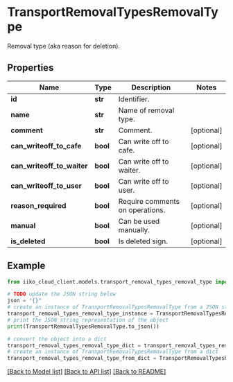 # TransportRemovalTypesRemovalType

Removal type (aka reason for deletion).

## Properties

Name | Type | Description | Notes
------------ | ------------- | ------------- | -------------
**id** | **str** | Identifier. | 
**name** | **str** | Name of removal type. | 
**comment** | **str** | Comment. | [optional] 
**can_writeoff_to_cafe** | **bool** | Can write off to cafe. | [optional] 
**can_writeoff_to_waiter** | **bool** | Can write off to waiter. | [optional] 
**can_writeoff_to_user** | **bool** | Can write off to user. | [optional] 
**reason_required** | **bool** | Require comments on operations. | [optional] 
**manual** | **bool** | Can be used manually. | [optional] 
**is_deleted** | **bool** | Is deleted sign. | [optional] 

## Example

```python
from iiko_cloud_client.models.transport_removal_types_removal_type import TransportRemovalTypesRemovalType

# TODO update the JSON string below
json = "{}"
# create an instance of TransportRemovalTypesRemovalType from a JSON string
transport_removal_types_removal_type_instance = TransportRemovalTypesRemovalType.from_json(json)
# print the JSON string representation of the object
print(TransportRemovalTypesRemovalType.to_json())

# convert the object into a dict
transport_removal_types_removal_type_dict = transport_removal_types_removal_type_instance.to_dict()
# create an instance of TransportRemovalTypesRemovalType from a dict
transport_removal_types_removal_type_from_dict = TransportRemovalTypesRemovalType.from_dict(transport_removal_types_removal_type_dict)
```
[[Back to Model list]](../README.md#documentation-for-models) [[Back to API list]](../README.md#documentation-for-api-endpoints) [[Back to README]](../README.md)



